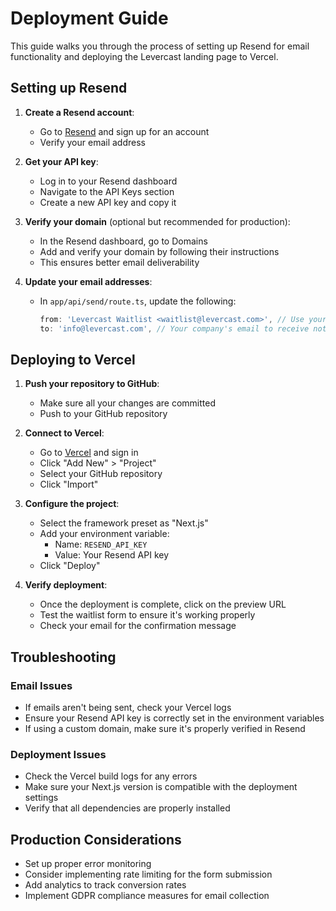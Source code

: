 # Deployment Guide

This guide walks you through the process of setting up Resend for email functionality and deploying the Levercast landing page to Vercel.

## Setting up Resend

1. **Create a Resend account**:
   - Go to [Resend](https://resend.com) and sign up for an account
   - Verify your email address

2. **Get your API key**:
   - Log in to your Resend dashboard
   - Navigate to the API Keys section
   - Create a new API key and copy it

3. **Verify your domain** (optional but recommended for production):
   - In the Resend dashboard, go to Domains
   - Add and verify your domain by following their instructions
   - This ensures better email deliverability

4. **Update your email addresses**:
   - In `app/api/send/route.ts`, update the following:
     ```typescript
     from: 'Levercast Waitlist <waitlist@levercast.com>', // Use your verified domain
     to: 'info@levercast.com', // Your company's email to receive notifications
     ```

## Deploying to Vercel

1. **Push your repository to GitHub**:
   - Make sure all your changes are committed
   - Push to your GitHub repository

2. **Connect to Vercel**:
   - Go to [Vercel](https://vercel.com) and sign in
   - Click "Add New" > "Project"
   - Select your GitHub repository
   - Click "Import"

3. **Configure the project**:
   - Select the framework preset as "Next.js"
   - Add your environment variable:
     - Name: `RESEND_API_KEY`
     - Value: Your Resend API key
   - Click "Deploy"

4. **Verify deployment**:
   - Once the deployment is complete, click on the preview URL
   - Test the waitlist form to ensure it's working properly
   - Check your email for the confirmation message

## Troubleshooting

### Email Issues

- If emails aren't being sent, check your Vercel logs
- Ensure your Resend API key is correctly set in the environment variables
- If using a custom domain, make sure it's properly verified in Resend

### Deployment Issues

- Check the Vercel build logs for any errors
- Make sure your Next.js version is compatible with the deployment settings
- Verify that all dependencies are properly installed

## Production Considerations

- Set up proper error monitoring
- Consider implementing rate limiting for the form submission
- Add analytics to track conversion rates
- Implement GDPR compliance measures for email collection 